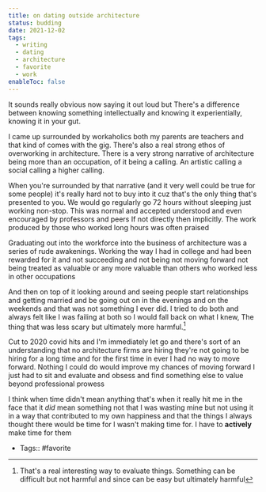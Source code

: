 ```yaml
---
title: on dating outside architecture
status: budding
date: 2021-12-02
tags:
  - writing
  - dating
  - architecture
  - favorite
  - work
enableToc: false
---
```

It sounds really obvious now saying it out loud but There's a difference between knowing something intellectually and knowing it experientially, knowing it in your gut.

I came up surrounded by workaholics both my parents are teachers and that kind of comes with the gig. There's also a real strong ethos of overworking in architecture. There is a very strong narrative of architecture being more than an occupation, of it being a calling. An artistic calling a social calling a higher calling.

When you're surrounded by that narrative (and it very well could be true for some people)  it's really hard not to buy into it cuz that's the only thing that's presented to you. We would go regularly go 72 hours without sleeping just working non-stop. This was normal and accepted understood and even encouraged by professors and peers If not directly then implicitly. The work produced by those who worked long hours was often praised

Graduating out into the workforce into the business of architecture was a series of rude awakenings. Working the way I had in college and had been rewarded for it and not succeeding and not being not moving forward not being treated as valuable or any more valuable than others who worked less in other occupations

And then on top of it looking around and seeing people start relationships and getting married and be going out on in the evenings and on the weekends and that was not something I ever did. I tried to do both and always felt like I was failing at both so I would fall back on what I knew, The thing that was less scary but ultimately more harmful.[^1]
[^1]: That's a real interesting way to evaluate things. Something can be difficult but not harmful and since can be easy but ultimately harmful

Cut to 2020 covid hits and I'm immediately let go and there's sort of an understanding that no architecture firms are hiring they're not going to be hiring for a long time and for the first time in ever I had no way to move forward. Nothing I could do would improve my chances of moving forward I just had to sit and evaluate and obsess and find something else to value beyond professional prowess

I think when time didn't mean anything that's when it really hit me in the face that it *did* mean something not that I was wasting mine but not using it in a way that contributed to my own happiness and that the things I always thought there would be time for I wasn't making time for. I have to __actively__ make time for them
- Tags:: #favorite